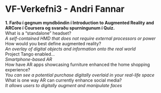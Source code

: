 # VF-Verkefni3 - Andri Fannar
**1. Farðu í gegnum myndböndin í Introduction to Augmented Reality and ARCore í Coursera og svaraðu spurningunum í Quiz.**  
What is a “standalone” headset?  
*A self-contained HMD that does not require external processors or power*  
How would you best define augmented reality?  
*An overlay of digital objects and information onto the real world*  
Project Tango enabled...  
*Smartphone-based AR*  
How have AR apps showcasing furniture enhanced the home shopping experience?  
*You can see a potential purchase digitally overlaid in your real-life space*  
What is one way AR can currently enhance social media?  
*It allows users to digitally augment and manipulate faces*  
